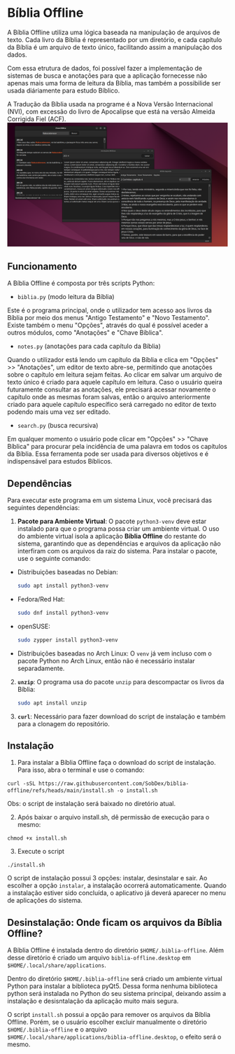 # Bíblia Offline
A Bíblia Offline utiliza uma lógica baseada na manipulação de arquivos de texto. Cada livro da Bíblia é representado por um diretório, e cada capítulo da Bíblia é um arquivo de texto único, facilitando assim a manipulação dos dados.

Com essa etrutura de dados, foi possível fazer a implementação de sistemas de busca e anotações para que a aplicação fornecesse não apenas mais uma forma de leitura da Bíblia, mas também a possibilide ser usada diáriamente para estudo Bíblico.

A Tradução da Bíblia usada na programe é a Nova Versão Internacional (NVI), com excessão do livro de Apocalipse que está na versão Almeida Corrigida Fiel (ACF).
![Screenshot do Projeto](https://github.com/SobDex/biblia-offline/raw/main/Screenshot1.png)

## Funcionamento
A Bíblia Offline é composta por três scripts Python:
- `biblia.py` (modo leitura da Bíblia)

Este é o programa principal, onde o utilizador tem acesso aos livros da Bíblia por meio dos menus "Antigo Testamento" e "Novo Testamento". Existe também o menu "Opções", através do qual é possível aceder a outros módulos, como "Anotações" e "Chave Bíblica".
  
- `notes.py` (anotações para cada capítulo da Bíblia)

Quando o utilizador está lendo um capítulo da Bíblia e clica em "Opções" >> "Anotações", um editor de texto abre-se, permitindo que anotações sobre o capítulo em leitura sejam feitas. Ao clicar em salvar um arquivo de texto único é criado para aquele
capítulo em leitura. Caso o usuário queira futuramente consultar as anotações, ele precisará acessar novamente o capítulo onde as mesmas foram salvas, então o arquivo anteriormente criado para aquele capítulo específico será carregado no editor de texto podendo mais uma vez ser editado.   

- `search.py` (busca recursiva)

Em qualquer momento o usuário pode clicar em "Opções" >> "Chave Bíblica" para procurar pela incidência de uma palavra em todos os capítulos da Bíblia. Essa ferramenta pode ser usada para diversos objetivos e é indispensável para estudos Bíblicos.

## Dependências

Para executar este programa em um sistema Linux, você precisará das seguintes dependências:

1. **Pacote para Ambiente Virtual**: O pacote `python3-venv` deve estar instalado para que o programa possa criar um ambiente virtual. O uso do ambiente virtual isola a aplicação **Bíblia Offline** do restante do sistema, garantindo que as dependências e arquivos da aplicação não interfiram com os arquivos da raiz do sistema. Para instalar o pacote, use o seguinte comando:

  - Distribuições baseadas no Debian:
     ```bash
     sudo apt install python3-venv
     ```
  - Fedora/Red Hat:
    ```bash
    sudo dnf install python3-venv
    ```
  - openSUSE:
    ```bash
    sudo zypper install python3-venv
    ```   
  - Distribuições baseadas no Arch Linux: O `venv` já vem incluso com o pacote Python no Arch Linux, então não é necessário instalar separadamente.


2. **`unzip`**: O programa usa do pacote `unzip` para descompactar os livros da Bíblia:

   ```bash
   sudo apt install unzip


3. **`curl`**: Necessário para fazer download do script de instalação e também para a clonagem do repositório.

## Instalação
1. Para instalar a Bíblia Offline faça o download do script de instalação. Para isso, abra o terminal e use o comando:
```
curl -sSL https://raw.githubusercontent.com/SobDex/biblia-offline/refs/heads/main/install.sh -o install.sh
```
Obs: o script de instalação será baixado no diretório atual.

2. Após baixar o arquivo install.sh, dê permissão de execução para o mesmo:
```
chmod +x install.sh
```

3. Execute o script
```
./install.sh
```
O script de instalação possui 3 opções: instalar, desinstalar e sair.
Ao escolher a opção `instalar`, a instalação ocorrerá automaticamente. Quando a instalação estiver sido concluída, o aplicativo já deverá aparecer no menu de aplicações do sistema.

## Desinstalação: Onde ficam os arquivos da Bíblia Offline?

A Bíblia Offline é instalada dentro do diretório `$HOME/.biblia-offline`. Além desse diretório é criado um arquivo `biblia-offline.desktop` em `$HOME/.local/share/applications`.

Dentro do diretório `$HOME/.biblia-offline` será criado um ambiente virtual Python para instalar a biblioteca pyQt5. Dessa forma nenhuma biblioteca python será instalada no Python do seu sistema principal, deixando assim a instalação e desisntalação da aplicação muito mais segura.

O script `install.sh` possui a opção para remover os arquivos da Bíblia Offline. Porém, se o usuário escolher excluir manualmente o diretório `$HOME/.biblia-offline` e o arquivo `$HOME/.local/share/applications/biblia-offline.desktop`, o efeito será o mesmo.

